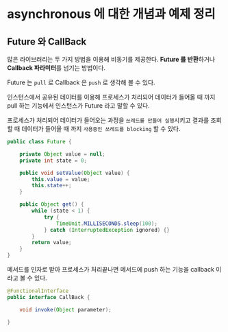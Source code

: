# asynchronous 에 대한 개념과 예제 정리

## Future 와 CallBack

많은 라이브러리는 두 가지 방법을 이용해 비동기를 제공한다.
**Future 를 반환**하거나 **Callback 파라미터**를 넘기는 방법이다.

Future 는 `pull` 로 Callback 은 `push` 로 생각해 볼 수 있다.

인스턴스에서 공유된 데이터를 이용해 프로세스가 처리되어 데이터가 들어올 때 까지 pull 하는 기능에서 
인스턴스가 Future 라고 말할 수 있다. 

프로세스가 처리되어 데이터가 들어오는 과정을 `쓰레드를 만들어 실행`시키고 결과를 조회할 때 데이터가 들어올 때 까지
`사용중인 쓰레드를 blocking` 할 수 있다.

```java
public class Future {

    private Object value = null;
    private int state = 0;

    public void setValue(Object value) {
        this.value = value;
        this.state++;
    }

    public Object get() {
        while (state < 1) {
            try {
                TimeUnit.MILLISECONDS.sleep(100);
            } catch (InterruptedException ignored) {}
        }
        return value;
    }
}
``` 

메서드를 인자로 받아 프로세스가 처리끝나면 메서드에 push 하는 기능을 callback 이라고 볼 수 있다.

```java
@FunctionalInterface
public interface CallBack {

    void invoke(Object parameter);

}
```


